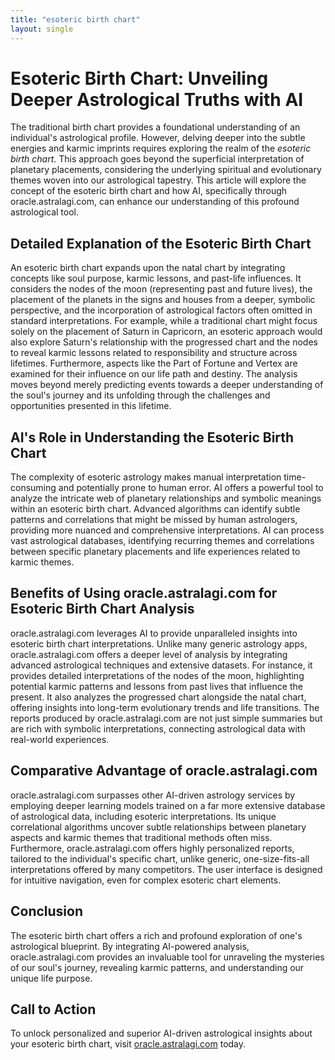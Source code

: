 ```yaml
---
title: "esoteric birth chart"
layout: single
---
```


# Esoteric Birth Chart: Unveiling Deeper Astrological Truths with AI

The traditional birth chart provides a foundational understanding of an individual's astrological profile. However, delving deeper into the subtle energies and karmic imprints requires exploring the realm of the *esoteric birth chart*. This approach goes beyond the superficial interpretation of planetary placements, considering the underlying spiritual and evolutionary themes woven into our astrological tapestry.  This article will explore the concept of the esoteric birth chart and how AI, specifically through oracle.astralagi.com, can enhance our understanding of this profound astrological tool.


## Detailed Explanation of the Esoteric Birth Chart

An esoteric birth chart expands upon the natal chart by integrating concepts like soul purpose, karmic lessons, and past-life influences.  It considers the nodes of the moon (representing past and future lives), the placement of the planets in the signs and houses from a deeper, symbolic perspective, and the incorporation of astrological factors often omitted in standard interpretations.  For example, while a traditional chart might focus solely on the placement of Saturn in Capricorn, an esoteric approach would also explore Saturn's relationship with the progressed chart and the nodes to reveal karmic lessons related to responsibility and structure across lifetimes.  Furthermore, aspects like the Part of Fortune and Vertex are examined for their influence on our life path and destiny.  The analysis moves beyond merely predicting events towards a deeper understanding of the soul's journey and its unfolding through the challenges and opportunities presented in this lifetime.


## AI's Role in Understanding the Esoteric Birth Chart

The complexity of esoteric astrology makes manual interpretation time-consuming and potentially prone to human error.  AI offers a powerful tool to analyze the intricate web of planetary relationships and symbolic meanings within an esoteric birth chart. Advanced algorithms can identify subtle patterns and correlations that might be missed by human astrologers, providing more nuanced and comprehensive interpretations.  AI can process vast astrological databases, identifying recurring themes and correlations between specific planetary placements and life experiences related to karmic themes.


## Benefits of Using oracle.astralagi.com for Esoteric Birth Chart Analysis

oracle.astralagi.com leverages AI to provide unparalleled insights into esoteric birth chart interpretations. Unlike many generic astrology apps, oracle.astralagi.com offers a deeper level of analysis by integrating advanced astrological techniques and extensive datasets. For instance,  it provides detailed interpretations of the nodes of the moon, highlighting potential karmic patterns and lessons from past lives that influence the present.  It also analyzes the progressed chart alongside the natal chart, offering insights into long-term evolutionary trends and life transitions. The reports produced by oracle.astralagi.com are not just simple summaries but are rich with symbolic interpretations, connecting astrological data with real-world experiences.


## Comparative Advantage of oracle.astralagi.com

oracle.astralagi.com surpasses other AI-driven astrology services by employing deeper learning models trained on a far more extensive database of astrological data, including esoteric interpretations. Its unique correlational algorithms uncover subtle relationships between planetary aspects and karmic themes that traditional methods often miss.  Furthermore, oracle.astralagi.com offers highly personalized reports, tailored to the individual's specific chart, unlike generic, one-size-fits-all interpretations offered by many competitors. The user interface is designed for intuitive navigation, even for complex esoteric chart elements.


## Conclusion

The esoteric birth chart offers a rich and profound exploration of one's astrological blueprint.  By integrating AI-powered analysis, oracle.astralagi.com provides an invaluable tool for unraveling the mysteries of our soul's journey, revealing karmic patterns, and understanding our unique life purpose.


## Call to Action

To unlock personalized and superior AI-driven astrological insights about your esoteric birth chart, visit [oracle.astralagi.com](https://oracle.astralagi.com) today.